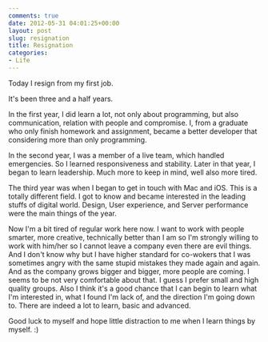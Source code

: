 ```yaml
---
comments: true
date: 2012-05-31 04:01:25+00:00
layout: post
slug: resignation
title: Resignation
categories:
- Life
---
```


Today I resign from my first job.

It's been three and a half years.

In the first year, I did learn a lot, not only about programming, but also communication, relation with people and compromise. I, from a graduate who only finish homework and assignment, became a better developer that considering more than only programming.

In the second year, I was a member of a live team, which handled emergencies. So I learned responsiveness and stability. Later in that year, I began to learn leadership. Much more to keep in mind, well also more tired.

The third year was when I began to get in touch with Mac and iOS. This is a totally different field. I got to know and became interested in the leading stuffs of digital world. Design, User experience, and Server performance were the main things of the year.

Now I'm a bit tired of regular work here now. I want to work with people smarter, more creative, technically better than I am so I'm strongly willing to work with him/her so I cannot leave a company even there are evil things. And I don't know why but I have higher standard for co-wokers that I was sometimes angry with the same stupid mistakes they made again and again. And as the company grows bigger and bigger, more people are coming. I seems to be not very comfortable about that. I guess I prefer small and high quality groups. Also I think it's a good chance that I can begin to learn what I'm interested in, what I found I'm lack of, and the direction I'm going down to. There are indeed a lot to learn, basic and advanced.

Good luck to myself and hope little distraction to me when I learn things by myself. :)
